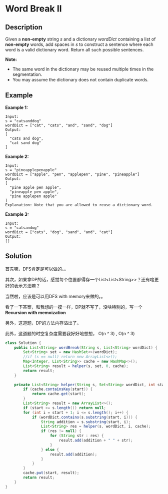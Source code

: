# Word Break II

## Description

Given a **non-empty** string _s_ and a dictionary _wordDict_ containing a list of **non-empty** words, add spaces in _s_ to construct a sentence where each word is a valid dictionary word. Return all such possible sentences.

**Note:**

* The same word in the dictionary may be reused multiple times in the segmentation.
* You may assume the dictionary does not contain duplicate words.

## Example

**Example 1:**

```text
Input:
s = "catsanddog"
wordDict = ["cat", "cats", "and", "sand", "dog"]
Output:
[
  "cats and dog",
  "cat sand dog"
]
```

**Example 2:**

```text
Input:
s = "pineapplepenapple"
wordDict = ["apple", "pen", "applepen", "pine", "pineapple"]
Output:
[
  "pine apple pen apple",
  "pineapple pen apple",
  "pine applepen apple"
]
Explanation: Note that you are allowed to reuse a dictionary word.
```

**Example 3:**

```text
Input:
s = "catsandog"
wordDict = ["cats", "dog", "sand", "and", "cat"]
Output:
[]
```

## Solution

首先嘛，DFS肯定是可以做的。。

其次，如果拿DP的话，感觉每个位置都得存一个List&lt;List&lt;String&gt;&gt;？还有啥更好的表示方法嘛？

当然啦，应该是可以用DFS with memory来做的。。

看了一下答案，和我想的一摸一样，DP就不写了，没啥特别的，写一个**Recursion with memoization**

另外，这道题，DP的方法内存溢出了。

此外，这道题的时空复杂度需要我好好地想想， O\(n ^ 3\) ,  O\(n ^ 3\)

```java
class Solution {
    public List<String> wordBreak(String s, List<String> wordDict) {
        Set<String> set = new HashSet<>(wordDict);
        //if (s == null) return new ArrayList<>();
        Map<Integer, List<String>> cache = new HashMap<>();
        List<String> result = helper(s, set, 0, cache);
        return result;
    }
    
    private List<String> helper(String s, Set<String> wordDict, int start, Map<Integer, List<String>> cache) {
        if (cache.containsKey(start)) {
            return cache.get(start);
        }
        List<String> result = new ArrayList<>();
        if (start >= s.length()) return null;
        for (int i = start + 1; i <= s.length(); i++) {
            if (wordDict.contains(s.substring(start, i))) {
                String addition = s.substring(start, i);
                List<String> res = helper(s, wordDict, i, cache);
                if (res != null) { 
                    for (String str : res) {
                        result.add(addition + " " + str);
                    }
                } else {
                    result.add(addition);
                }
            }
        }
        cache.put(start, result);
        return result;
    }
}
```





